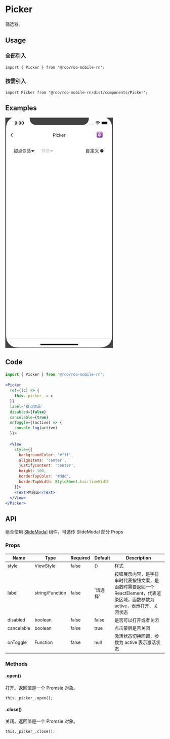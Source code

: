 # Picker

筛选器。

## Usage

### 全部引入
```
import { Picker } from '@roo/roo-mobile-rn';
```

### 按需引入
```
import Picker from '@roo/roo-mobile-rn/dist/components/Picker';
```

## Examples

![image](../images/Picker/1.gif)


## Code

```jsx
import { Picker } from '@roo/roo-mobile-rn';

<Picker
  ref={(c) => {
    this._picker_ = c
  }}
  label='甜点饮品'
  disabled={false}
  cancelable={true}
  onToggle={(active) => {
    console.log(active)
  }}>

  <View
    style={{
      backgroundColor: '#fff',
      alignItems: 'center',
      justifyContent: 'center',
      height: 100,
      borderTopColor: '#ddd',
      borderTopWidth: StyleSheet.hairlineWidth
    }}>
    <Text>内容区</Text>
  </View>
</Picker>

```

## API

组合使用 [SlideModal](./SlideModal.md) 组件，可透传 SlideModal 部分 Props

### Props

| Name | Type | Required | Default | Description |
| ---- | ---- | ---- | ---- | ---- |
| style | ViewStyle | false | {} | 样式 |
| label | string/Function | false | '请选择' | 按钮展示内容，是字符串时代表按钮文案，是函数时需要返回一个 ReactElement，代表渲染区域，函数参数为 active，表示打开、关闭状态  |
| disabled | boolean | false | false | 是否可以打开或者关闭 |
| cancelable | boolean | false | true | 点击蒙层是否关闭 |
| onToggle | Function | false | null | 激活状态切换回调，参数为 active 表示激活状态 |

### Methods

#### .open()

打开。返回值是一个 Promsie 对象。

```
this._picker_.open();
```

#### .close()

关闭。返回值是一个 Promsie 对象。

```
this._picker_.close();
```